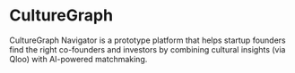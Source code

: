 # CultureGraph
CultureGraph Navigator is a prototype platform that helps startup founders find the right co-founders and investors by combining cultural insights (via Qloo) with AI-powered matchmaking. 
